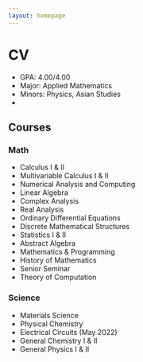 ```yaml
---
layout: homepage
---
```

# CV
- GPA: 4.00/4.00
- Major: Applied Mathematics
- Minors: Physics, Asian Studies
- 
## Courses
### Math
- Calculus I & II
- Multivariable Calculus I & II
- Numerical Analysis and Computing
- Linear Algebra
- Complex Analysis
- Real Analysis
- Ordinary Differential Equations
- Discrete Mathematical Structures
- Statistics I & II
- Abstract Algebra 
- Mathematics & Programming
- History of Mathematics
- Senior Seminar
- Theory of Computation 

### Science
- Materials Science
- Physical Chemistry
- Electrical Circuits (May 2022)
- General Chemistry I & II
- General Physics I & II

